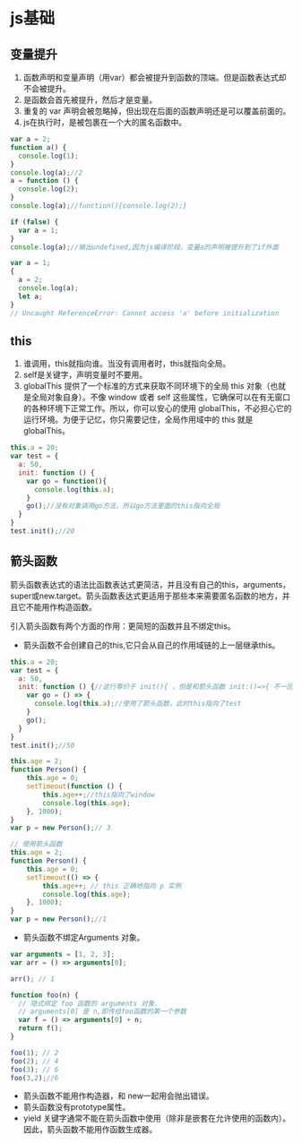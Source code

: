 # js基础
## 变量提升
1. 函数声明和变量声明（用var）都会被提升到函数的顶端。但是函数表达式却不会被提升。
2. 是函数会首先被提升，然后才是变量。
3. 重复的 var 声明会被忽略掉，但出现在后面的函数声明还是可以覆盖前面的。
4. js在执行时，是被包裹在一个大的匿名函数中。

```js
var a = 2;
function a() {
  console.log(1);
}
console.log(a);//2
a = function () {
  console.log(2);
}
console.log(a);//function(){console.log(2);}
```
```js
if (false) {
  var a = 1;
}
console.log(a);//输出undefined,因为js编译阶段，变量a的声明被提升到了if外面
```
```js
var a = 1;
{
  a = 2;
  console.log(a);
  let a;
}
// Uncaught ReferenceError: Cannot access 'a' before initialization
```
## this
1. 谁调用，this就指向谁。当没有调用者时，this就指向全局。
2. self是关键字，声明变量时不要用。
3. globalThis 提供了一个标准的方式来获取不同环境下的全局 this  对象（也就是全局对象自身）。不像 window 或者 self 这些属性，它确保可以在有无窗口的各种环境下正常工作。所以，你可以安心的使用 globalThis，不必担心它的运行环境。为便于记忆，你只需要记住，全局作用域中的 this 就是 globalThis。
```js
this.a = 20;
var test = {
  a: 50,
  init: function () {
    var go = function(){
      console.log(this.a);
    }
    go();//没有对象调用go方法，所以go方法里面的this指向全局
  }
}
test.init();//20
```

## 箭头函数
箭头函数表达式的语法比函数表达式更简洁，并且没有自己的this，arguments，super或new.target。箭头函数表达式更适用于那些本来需要匿名函数的地方，并且它不能用作构造函数。

引入箭头函数有两个方面的作用：更简短的函数并且不绑定this。
- 箭头函数不会创建自己的this,它只会从自己的作用域链的上一层继承this。
```js
this.a = 20;
var test = {
  a: 50,
  init: function () {//这行等价于 init(){ ，但是和箭头函数 init:()=>{ 不一回事
    var go = () => {
      console.log(this.a);//使用了箭头函数，此时this指向了test
    }
    go();
  }
}
test.init();//50
```  
```js
this.age = 2;
function Person() {
    this.age = 0;
    setTimeout(function () {
        this.age++;//this指向了window
        console.log(this.age);
    }, 1000);
}
var p = new Person();// 3
```
```js
// 使用箭头函数
this.age = 2;
function Person() {
    this.age = 0;
    setTimeout(() => {
        this.age++; // this 正确地指向 p 实例
        console.log(this.age);
    }, 1000);
}
var p = new Person();//1
```

- 箭头函数不绑定Arguments 对象。
```js
var arguments = [1, 2, 3];
var arr = () => arguments[0];

arr(); // 1

function foo(n) {
  // 隐式绑定 foo 函数的 arguments 对象. 
  // arguments[0] 是 n,即传给foo函数的第一个参数
  var f = () => arguments[0] + n; 
  return f();
}

foo(1); // 2
foo(2); // 4
foo(3); // 6
foo(3,2);//6
```  
- 箭头函数不能用作构造器，和 new一起用会抛出错误。
- 箭头函数没有prototype属性。
-  yield 关键字通常不能在箭头函数中使用（除非是嵌套在允许使用的函数内）。因此，箭头函数不能用作函数生成器。

